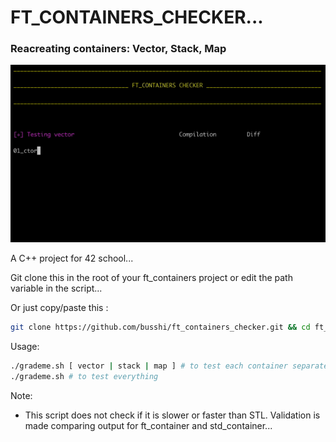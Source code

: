 # FT_CONTAINERS_CHECKER...

### Reacreating containers: Vector, Stack, Map

<p align="center">
	<img src="./assets/ft_containers_checker.gif" >
</p>

A C++ project for 42 school...

Git clone this in the root of your ft_containers project or edit the path variable in the script...

Or just copy/paste this :
```bash
git clone https://github.com/busshi/ft_containers_checker.git && cd ft_containers_checker && /bin/bash grademe.sh
```


Usage:
```bash
./grademe.sh [ vector | stack | map ] # to test each container separately
./grademe.sh # to test everything
```


Note:
- This script does not check if it is slower or faster than STL. Validation is made comparing output for ft_container and std_container...
